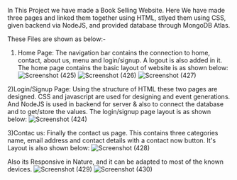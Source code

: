 In This Project we have made a Book Selling Website.
Here We have made three pages and linked them together using HTML, stlyed them using CSS, given backend via NodeJS, and provided database through MongoDB Atlas.

These Files are shown as below:-
1) Home Page:
The navigation bar contains the connection to home, contact, about us, menu and login/signup. A logout is also added in it. The home page contains the basic layout of website is as shown below:
![Screenshot (425)](https://user-images.githubusercontent.com/100753868/187301459-3d5f8e82-da87-4854-9bf9-8cf417371fa6.png)
![Screenshot (426)](https://user-images.githubusercontent.com/100753868/187301574-ee9d2ac0-23e5-4c4d-9187-abe9452b90f3.png)
![Screenshot (427)](https://user-images.githubusercontent.com/100753868/187301599-0cb02cbe-d358-42f5-9a16-8bca0c074c8c.png)

2)Login/Signup Page:
Using the structure of HTML these two pages are designed. CSS and javascript are used for designing and event generations. And NodeJS is used in backend for server & also to connect the database and to get/store the values. The login/signup page layout is as shown below:
![Screenshot (424)](https://user-images.githubusercontent.com/100753868/187301633-a8d420a2-fe2c-4440-996d-ac91ac00c9eb.png)


3)Contac us:
Finally the contact us page. This contains three categories name, email address and contact details with a contact now button. It's Layout is also shown below:
![Screenshot (428)](https://user-images.githubusercontent.com/100753868/187301653-2f4ad58a-b07e-4660-8af9-b7e3a8417c1b.png)


Also its Responsive in Nature, and it can be adapted to most of the known devices. 
![Screenshot (429)](https://user-images.githubusercontent.com/100753868/187302036-bfaf6f45-d5ea-4521-ab5e-1ea28b449095.png)
![Screenshot (430)](https://user-images.githubusercontent.com/100753868/187302045-f807da3c-da60-4fa4-bc70-e9a4ed63a5b6.png)
